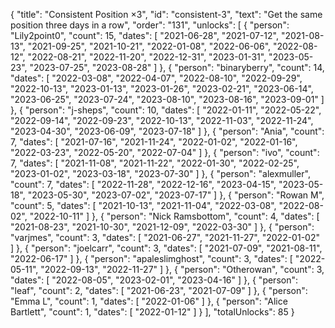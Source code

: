 {
  "title": "Consistent Position ×3",
  "id": "consistent-3",
  "text": "Get the same position three days in a row",
  "order": "131",
  "unlocks": [
    {
      "person": "Lily2point0",
      "count": 15,
      "dates": [
        "2021-06-28",
        "2021-07-12",
        "2021-08-13",
        "2021-09-25",
        "2021-10-21",
        "2022-01-08",
        "2022-06-06",
        "2022-08-12",
        "2022-08-21",
        "2022-11-20",
        "2022-12-31",
        "2023-01-31",
        "2023-05-23",
        "2023-07-25",
        "2023-08-28"
      ]
    },
    {
      "person": "binaryberry",
      "count": 14,
      "dates": [
        "2022-03-08",
        "2022-04-07",
        "2022-08-10",
        "2022-09-29",
        "2022-10-13",
        "2023-01-13",
        "2023-01-26",
        "2023-02-21",
        "2023-06-14",
        "2023-06-25",
        "2023-07-24",
        "2023-08-10",
        "2023-08-16",
        "2023-09-01"
      ]
    },
    {
      "person": "j-sheps",
      "count": 10,
      "dates": [
        "2022-01-11",
        "2022-05-22",
        "2022-09-14",
        "2022-09-23",
        "2022-10-13",
        "2022-11-03",
        "2022-11-24",
        "2023-04-30",
        "2023-06-09",
        "2023-07-18"
      ]
    },
    {
      "person": "Ania",
      "count": 7,
      "dates": [
        "2021-07-16",
        "2021-11-24",
        "2022-01-02",
        "2022-01-16",
        "2022-03-23",
        "2022-05-20",
        "2022-07-04"
      ]
    },
    {
      "person": "ivo",
      "count": 7,
      "dates": [
        "2021-11-08",
        "2021-11-22",
        "2022-01-30",
        "2022-02-25",
        "2023-01-02",
        "2023-03-18",
        "2023-07-30"
      ]
    },
    {
      "person": "alexmuller",
      "count": 7,
      "dates": [
        "2022-11-28",
        "2022-12-16",
        "2023-04-15",
        "2023-05-18",
        "2023-05-30",
        "2023-07-02",
        "2023-07-17"
      ]
    },
    {
      "person": "Rowan M",
      "count": 5,
      "dates": [
        "2021-10-13",
        "2021-11-04",
        "2022-03-08",
        "2022-08-02",
        "2022-10-11"
      ]
    },
    {
      "person": "Nick Ramsbottom",
      "count": 4,
      "dates": [
        "2021-08-23",
        "2021-10-30",
        "2021-12-09",
        "2022-03-30"
      ]
    },
    {
      "person": "varjmes",
      "count": 3,
      "dates": [
        "2021-06-27",
        "2021-11-27",
        "2022-01-02"
      ]
    },
    {
      "person": "joelcarr",
      "count": 3,
      "dates": [
        "2021-07-09",
        "2021-08-11",
        "2022-06-17"
      ]
    },
    {
      "person": "apaleslimghost",
      "count": 3,
      "dates": [
        "2022-05-11",
        "2022-09-13",
        "2022-11-27"
      ]
    },
    {
      "person": "Otherowan",
      "count": 3,
      "dates": [
        "2022-08-05",
        "2023-02-01",
        "2023-04-16"
      ]
    },
    {
      "person": "leaf",
      "count": 2,
      "dates": [
        "2021-06-23",
        "2021-07-09"
      ]
    },
    {
      "person": "Emma L",
      "count": 1,
      "dates": [
        "2022-01-06"
      ]
    },
    {
      "person": "Alice Bartlett",
      "count": 1,
      "dates": [
        "2022-01-12"
      ]
    }
  ],
  "totalUnlocks": 85
}
